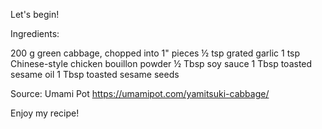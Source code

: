 Let's begin!

Ingredients:

200 g green cabbage, chopped into 1" pieces
½ tsp grated garlic
1 tsp Chinese-style chicken bouillon powder
½ Tbsp soy sauce
1 Tbsp toasted sesame oil
1 Tbsp toasted sesame seeds

Source: Umami Pot https://umamipot.com/yamitsuki-cabbage/

Enjoy my recipe!